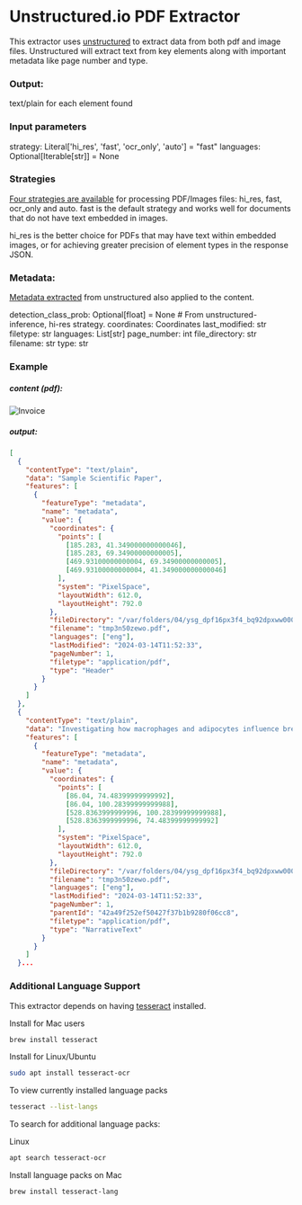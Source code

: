 # Unstructured.io PDF Extractor
This extractor uses [unstructured](https://github.com/Unstructured-IO/unstructured) to extract data from both pdf and image files. Unstructured will extract text from key elements along with important metadata like page number and type.

### Output:
text/plain for each element found

### Input parameters
strategy: Literal['hi_res', 'fast', 'ocr_only', 'auto'] = "fast"
languages: Optional[Iterable[str]] = None

### Strategies
[Four strategies are available](https://github.com/Unstructured-IO/unstructured-api?tab=readme-ov-file#strategies) for processing PDF/Images files: hi_res, fast, ocr_only and auto. fast is the default strategy and works well for documents that do not have text embedded in images.

hi_res is the better choice for PDFs that may have text within embedded images, or for achieving greater precision of element types in the response JSON.

### Metadata:
[Metadata extracted](https://unstructured-io.github.io/unstructured/metadata.html) from unstructured also applied to the content.

detection_class_prob: Optional[float] = None # From unstructured-inference, hi-res strategy.
coordinates: Coordinates
last_modified: str
filetype: str
languages: List[str]
page_number: int
file_directory: str
filename: str
type: str

### Example

##### content (pdf):
<img src="sample.png" style="max-width:400px;" alt="Invoice" title="Invoice">

##### output:
```json
[
  {
    "contentType": "text/plain",
    "data": "Sample Scientific Paper",
    "features": [
      {
        "featureType": "metadata",
        "name": "metadata",
        "value": {
          "coordinates": {
            "points": [
              [185.283, 41.349000000000046],
              [185.283, 69.34900000000005],
              [469.93100000000004, 69.34900000000005],
              [469.93100000000004, 41.349000000000046]
            ],
            "system": "PixelSpace",
            "layoutWidth": 612.0,
            "layoutHeight": 792.0
          },
          "fileDirectory": "/var/folders/04/ysg_dpf16px3f4_bq92dpxww0000gn/T",
          "filename": "tmp3n50zewo.pdf",
          "languages": ["eng"],
          "lastModified": "2024-03-14T11:52:33",
          "pageNumber": 1,
          "filetype": "application/pdf",
          "type": "Header"
        }
      }
    ]
  },
  {
    "contentType": "text/plain",
    "data": "Investigating how macrophages and adipocytes influence breast cancer metastasis using the chick embryo model",
    "features": [
      {
        "featureType": "metadata",
        "name": "metadata",
        "value": {
          "coordinates": {
            "points": [
              [86.04, 74.48399999999992],
              [86.04, 100.28399999999988],
              [528.8363999999996, 100.28399999999988],
              [528.8363999999996, 74.48399999999992]
            ],
            "system": "PixelSpace",
            "layoutWidth": 612.0,
            "layoutHeight": 792.0
          },
          "fileDirectory": "/var/folders/04/ysg_dpf16px3f4_bq92dpxww0000gn/T",
          "filename": "tmp3n50zewo.pdf",
          "languages": ["eng"],
          "lastModified": "2024-03-14T11:52:33",
          "pageNumber": 1,
          "parentId": "42a49f252ef50427f37b1b9280f06cc8",
          "filetype": "application/pdf",
          "type": "NarrativeText"
        }
      }
    ]
  }...
```

### Additional Language Support
This extractor depends on having [tesseract](https://github.com/tesseract-ocr/tesseract) installed.

Install for Mac users
```bash
brew install tesseract
```

Install for Linux/Ubuntu
```bash
sudo apt install tesseract-ocr
```

To view currently installed language packs
```bash
tesseract --list-langs
```

To search for additional language packs:

Linux
```bash
apt search tesseract-ocr
```

Install language packs on Mac
```bash
brew install tesseract-lang
```